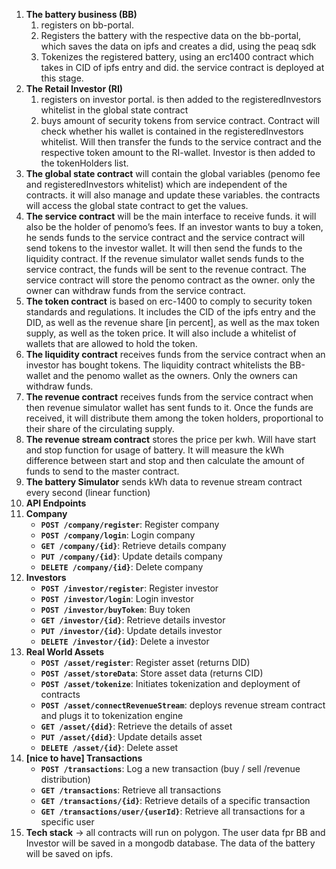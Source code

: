 1. **The battery business (BB)**
    1. registers on bb-portal. 
    2. Registers the battery with the respective data on the bb-portal, which saves the data on ipfs and creates a did, using the peaq sdk
    3. Tokenizes the registered battery, using an erc1400 contract which takes in CID of ipfs entry and did. the service contract is deployed at this stage.
2. **The Retail Investor (RI)**
    1. registers on investor portal. is then added to the registeredInvestors whitelist in the global state contract
    2. buys amount of security tokens from service contract. Contract will check whether his wallet is contained in the registeredInvestors whitelist. Will then transfer the funds to the service contract and the respective token amount to the RI-wallet. Investor is then added to the tokenHolders list.
3. **The global state contract** will contain the global variables (penomo fee and registeredInvestors whitelist) which are independent of the contracts. it will also manage and update these variables. the contracts will access the global state contract to get the values.
4. **The service contract** will be the main interface to receive funds. it will also be the holder of penomo’s fees. If an investor wants to buy a token, he sends funds to the service contract and the service contract will send tokens to the investor wallet. It will then send the funds to the liquidity contract. If the revenue simulator wallet sends funds to the service contract, the funds will be sent to the revenue contract. The service contract will store the penomo contract as the owner. only the owner can withdraw funds from the service contract.
5. **The token contract** is based on erc-1400 to comply to security token standards and regulations. It includes the CID of the ipfs entry and the DID, as well as the revenue share [in percent], as well as the max token supply, as well as the token price. It will also include a whitelist of wallets that are allowed to hold the token.  
6. **The liquidity contract** receives funds from the service contract when an investor has bought tokens. The liquidity contract whitelists the BB-wallet and the penomo wallet as the owners. Only the owners can withdraw funds.
7. **The revenue contract** receives funds from the service contract when then revenue simulator wallet has sent funds to it. Once the funds are received, it will distribute them among the token holders, proportional to their share of the circulating supply.
8. **The revenue stream contract** stores the price per kwh. Will have start and stop function for usage of battery. It will measure the kWh difference between start and stop and then calculate the amount of funds to send to the master contract. 
9. **The battery Simulator** sends kWh data to revenue stream contract every second (linear function)
10. **API Endpoints**
1. **Company**
    - **`POST /company/register`**: Register company
    - **`POST /company/login`**: Login company
    - **`GET /company/{id}`**: Retrieve details company
    - **`PUT /company/{id}`**: Update details company
    - **`DELETE /company/{id}`**: Delete company
2. **Investors**
    - **`POST /investor/register`**: Register investor
    - **`POST /investor/login`**: Login investor
    - **`POST /investor/buyToken`**: Buy token
    - **`GET /investor/{id}`**: Retrieve details investor
    - **`PUT /investor/{id}`**: Update details investor
    - **`DELETE /investor/{id}`**: Delete a investor
3. **Real World Assets**
    - **`POST /asset/register`**: Register asset (returns DID)
    - **`POST /asset/storeData`**:  Store asset data (returns CID)
    - **`POST /asset/tokenize`**:  Initiates tokenization and deployment of contracts
    - **`POST /asset/connectRevenueStream`**:  deploys revenue stream contract and plugs it to tokenization engine
    - **`GET /asset/{did}`**: Retrieve the details of asset
    - **`PUT /asset/{did}`**: Update details asset
    - **`DELETE /asset/{id}`**: Delete asset
4. **[nice to have] Transactions** 
    - **`POST /transactions`**: Log a new transaction (buy / sell /revenue distribution)
    - **`GET /transactions`**: Retrieve all transactions
    - **`GET /transactions/{id}`**: Retrieve details of a specific transaction
    - **`GET /transactions/user/{userId}`**: Retrieve all transactions for a specific user
11. **Tech stack** → all contracts will run on polygon. The user data fpr BB and Investor will be saved in a mongodb database. The data of the battery will be saved on ipfs.
